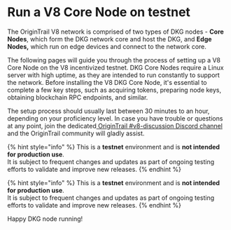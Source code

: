 # Run a V8 Core Node on testnet

The OriginTrail V8 network is comprised of two types of DKG nodes - **Core Nodes**, which form the DKG network core and host the DKG, and **Edge Nodes,** which run on edge devices and connect to the network core.

The following pages will guide you through the process of setting up a V8 Core Node on the V8 incentivized testnet. DKG Core Nodes require a Linux server with high uptime, as they are intended to run constantly to support the network. Before installing the V8 DKG Core Node, it's essential to complete a few key steps, such as acquiring tokens, preparing node keys, obtaining blockchain RPC endpoints, and similar.&#x20;

The setup process should usually last between 30 minutes to an hour, depending on your proficiency level. In case you have trouble or questions at any point, join the dedicated[ OriginTrail #v8-discussion Discord channel](https://discord.com/invite/WCnDQArdzQ) and the OriginTrail community will gladly assist.

{% hint style="info" %}
This is a **testnet** environment and is **not intended for production use**.\
It is subject to frequent changes and updates as part of ongoing testing efforts to validate and improve new releases.
{% endhint %}

{% hint style="info" %}
This is a **testnet** environment and is **not intended for production use**.\
It is subject to frequent changes and updates as part of ongoing testing efforts to validate and improve new releases.
{% endhint %}

Happy DKG node running!
